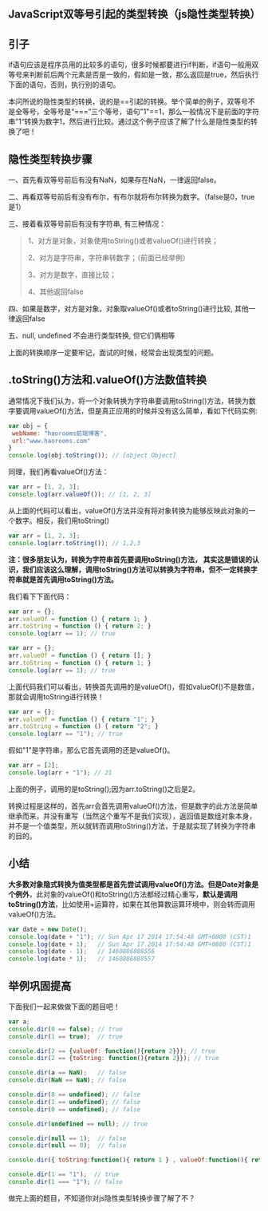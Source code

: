 ## JavaScript双等号引起的类型转换（js隐性类型转换）

## 引子

if语句应该是程序员用的比较多的语句，很多时候都要进行if判断，if语句一般用双等号来判断前后两个元素是否是一致的，假如是一致，那么返回是true，然后执行下面的语句，否则，执行别的语句。

本问所说的隐性类型的转换，说的是==引起的转换。举个简单的例子，双等号不是全等号，全等号是“===”三个等号，语句"1"==1，那么一般情况下是前面的字符串”1“转换为数字1，然后进行比较。通过这个例子应该了解了什么是隐性类型的转换了吧！

## 隐性类型转换步骤

一、首先看双等号前后有没有NaN，如果存在NaN，一律返回false。

二、再看双等号前后有没有布尔，有布尔就将布尔转换为数字。（false是0，true是1）

三、接着看双等号前后有没有字符串, 有三种情况：

> 1、对方是对象，对象使用toString()或者valueOf()进行转换；
>
> 2、对方是字符串，字符串转数字；（前面已经举例）
>
> 3、对方是数字，直接比较；
>
> 4、其他返回false

四、如果是数字，对方是对象，对象取valueOf()或者toString()进行比较, 其他一律返回false

五、null, undefined 不会进行类型转换, 但它们俩相等

上面的转换顺序一定要牢记，面试的时候，经常会出现类型的问题。

## .toString()方法和.valueOf()方法数值转换

通常情况下我们认为，将一个对象转换为字符串要调用toString()方法，转换为数字要调用valueOf()方法，但是真正应用的时候并没有这么简单，看如下代码实例:

```javascript
var obj = {
 webName: "haorooms前端博客",
 url:"www.haorooms.com"
}
console.log(obj.toString()); // [object Object]
```

同理，我们再看valueOf()方法：

```javascript
var arr = [1, 2, 3];
console.log(arr.valueOf()); // [1, 2, 3]
```

从上面的代码可以看出，valueOf()方法并没有将对象转换为能够反映此对象的一个数字。相反，我们用toString()

```javascript
var arr = [1, 2, 3];
console.log(arr.toString()); // 1,2,3
```

**注：很多朋友认为，转换为字符串首先要调用toString()方法， 其实这是错误的认识，我们应该这么理解，调用toString()方法可以转换为字符串，但不一定转换字符串就是首先调用toString()方法。**

我们看下下面代码：

```javascript
var arr = {};
arr.valueOf = function () { return 1; }
arr.toString = function () { return 2; }
console.log(arr == 1); // true

var arr = {};
arr.valueOf = function () { return []; }
arr.toString = function () { return 1; }
console.log(arr == 1); // true
```

上面代码我们可以看出，转换首先调用的是valueOf()，假如valueOf()不是数值，那就会调用toString进行转换！

```javascript
var arr = {};
arr.valueOf = function () { return "1"; }
arr.toString = function () { return "2"; }
console.log(arr == "1"); // true
```

假如"1"是字符串，那么它首先调用的还是valueOf()。

```javascript
var arr = [2];
console.log(arr + "1"); // 21
```

上面的例子，调用的是toString();因为arr.toString()之后是2。

转换过程是这样的，首先arr会首先调用valueOf()方法，但是数字的此方法是简单继承而来，并没有重写（当然这个重写不是我们实现），返回值是数组对象本身，并不是一个值类型，所以就转而调用toString()方法，于是就实现了转换为字符串的目的。

## 小结

**大多数对象隐式转换为值类型都是首先尝试调用valueOf()方法。但是Date对象是个例外**，此对象的valueOf()和toString()方法都经过精心重写，**默认是调用toString()方法**，比如使用+运算符，如果在其他算数运算环境中，则会转而调用valueOf()方法。

```js
var date = new Date();
console.log(date + "1"); // Sun Apr 17 2014 17:54:48 GMT+0800 (CST)1
console.log(date + 1);   // Sun Apr 17 2014 17:54:48 GMT+0800 (CST)1
console.log(date - 1);   // 1460886888556
console.log(date * 1);   // 1460886888557
```

## 举例巩固提高

下面我们一起来做做下面的题目吧！

```js
var a;
console.dir(0 == false); // true
console.dir(1 == true);  // true

console.dir(2 == {valueOf: function(){return 2}}); // true
console.dir(2 == {toString: function(){return 2}}); // true

console.dir(a == NaN);   // false
console.dir(NaN == NaN); // false

console.dir(8 == undefined); // false
console.dir(1 == undefined); // false
console.dir(0 == undefined); // false

console.dir(undefined == null); // true

console.dir(null == 1);  // false
console.dir(null == 0);  // false

console.dir({ toString:function(){ return 1 } , valueOf:function(){ return [] }} == 1);//true

console.dir(1 == "1");  // true
console.dir(1 === "1"); // false
```

做完上面的题目，不知道你对js隐性类型转换步骤了解了不？